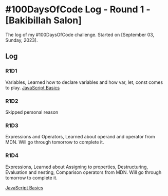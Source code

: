 # #100DaysOfCode Log - Round 1 - [Bakibillah Salon]

The log of my #100DaysOfCode challenge. Started on [September 03, Sunday, 2023].

## Log

### R1D1 
Variables, Learned how to declare variables and how var, let, const comes to play. [JavaScript Basics](https://github.com/sakibian/code-daily/commit/997b81337cc77061739a55b5ba5332b3daa12235)

### R1D2 
Skipped personal reason

### R1D3
Expressions and Operators, Learned about operand and operator from MDN. Will go through tomorrow to complete it.

### R1D4
Expressions, Learned about Assigning to properties, Destructuring, Evaluation and nesting, Comparison operators from MDN. Will go through tomorrow to complete it.

[JavaScript Basics](https://github.com/sakibian/code-daily/commit/92cd6b739dd01da0f5baafea2f6d4021902fe189)